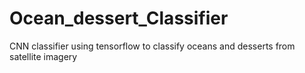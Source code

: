 # Ocean_dessert_Classifier
CNN classifier using tensorflow to classify oceans and desserts from satellite imagery
